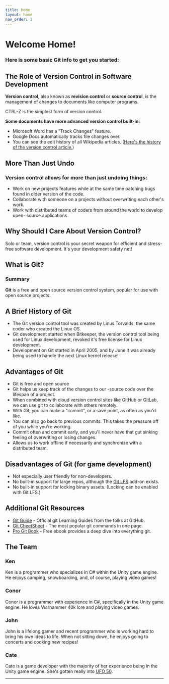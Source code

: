 ```yaml
---
title: Home
layout: home
nav_order: 1
---
```


# Welcome Home! 
### Here is some basic Git info to get you started:

## The Role of Version Control in Software Development

**Version control**, also known as **revision control** or **source control**, is the
management of changes to documents like computer programs.

CTRL-Z is the simplest form of version control.

**Some documents have more advanced version control built-in:**
- Microsoft Word has a "Track Changes" feature.
- Google Docs automatically tracks file changes over.
- You can see the edit history of all Wikipedia articles.
([Here's the history of the version control article.](https://en.wikipedia.org/w/index.php?title=Version_control&action=history))

## More Than Just Undo

### **Version control allows for more than just undoing things:**
- Work on new projects features while at the same time patching bugs found in older
  version of the code.
- Collaborate with someone on a projects without overwriting each other's work.
- Work with distributed teams of coders from around the world to develop open-
  source applications.

## Why Should I Care About Version Control?
Solo or team, version control is your secret weapon for efficient and stress-free
software development.
 It's your development safety net!

## What is Git?
### Summary
**Git** is a free and open source version control system, popular for use with open source projects.

## A Brief History of Git
- The Git version control tool was created by Linus Torvalds, the same coder who created the Linux OS.
- Git development started when Bitkeeper, the version control tool being used for Linux development, revoked it's free license for Linux development.
- Development on Git started in April 2005, and by June it was already being used to handle the next Linux kernel release!

## Advantages of Git
- Git is free and open source
- Git helps us keep track of the changes to our -source code over the lifespan of a project.
- When combined with cloud version control sites like GitHub or GitLab, we can use git to collaborate with others remotely.
- With Git, you can make a "commit", or a save point, as often as you'd like.
- You can also go back to previous commits. This takes the pressure off of you while you're working.
- Commit often and commit early, and you'll never have that gut sinking feeling of overwriting or losing changes.
- Allows us to work offline if necessarily and synchronize with a distributed team.

## Disadvantages of Git (for game development)
- Not especially user friendly for non-developers.
- No built-in support for large repos, although the [Git LFS](https://git-lfs.com/) add-on exists.
- No built-in support for locking binary assets. (Locking can be enabled with Git LFS.)

## Additional Git Resources

- [Git Guide](https://github.com/git-guides) - Official git Learning Guides from the folks at GitHub.
- [Git CheetSheet](https://training.github.com/downloads/github-git-cheat-sheet/) - The most popular git commands in one page.
- [Pro Git Book](https://git-scm.com/book/en/v2) - Free ebook provides a deep dive into everything git.


## The Team

### Ken

Ken is a programmer who specializes in C# within the Unity game engine. He enjoys camping, snowboarding, and, of course, playing video games!

### Conor

Conor is a programmer with experience in C#, specifically in the Unity game engine. 
He loves Warhammer 40k lore and playing video games.

### John

John is a lifelong gamer and recent programmer who is working hard to bring his own ideas to life. When not sitting down, he enjoys going to concerts and cooking new recipes!

### Cate

Cate is a game developer with the majority of her experience being in the Unity game engine. She's gotten really into [UFO 50].

----

[Just the Docs]: https://just-the-docs.github.io/just-the-docs/
[GitHub Pages]: https://docs.github.com/en/pages
[README]: [https://github.com/just-the-docs/just-the-docs-template/blob/main/README.md](https://github.com/StungEye-RRC/Just-The-Docs-Template#readme)
[Jekyll]: https://jekyllrb.com
[Markdown Syntax]: https://docs.github.com/en/get-started/writing-on-github/getting-started-with-writing-and-formatting-on-github/basic-writing-and-formatting-syntax
[UFO 50]: https://50games.fun/
